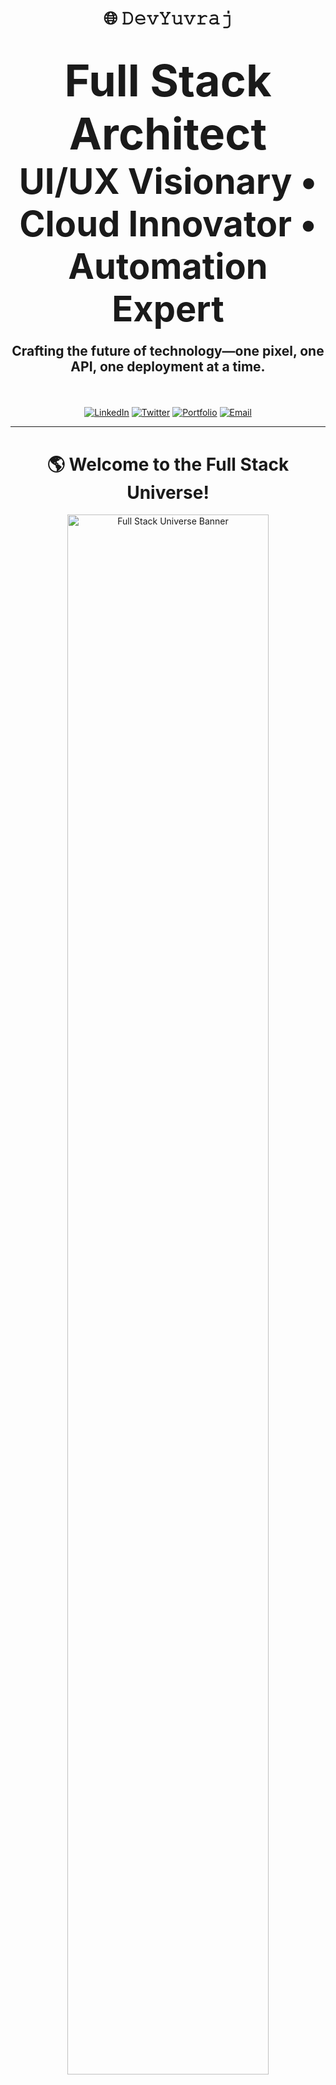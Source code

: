<div align="center">

# 🌐 𝙳𝚎𝚟𝚈𝚞𝚟𝚛𝚊𝚓

<h1>
  <span style="font-size:2.5em;font-weight:bold;">Full Stack Architect</span><br>
  <span style="font-size:2em;">UI/UX Visionary • Cloud Innovator • Automation Expert</span>
</h1>

<p style="font-size:1.5em;">
  <b>Crafting the future of technology—one pixel, one API, one deployment at a time.</b>
</p>

<br>

[![LinkedIn](https://img.shields.io/badge/LinkedIn-Connect-blue?style=for-the-badge&logo=linkedin)]([(https://www.linkedin.com/in/yubraj-kurmi-77701b29a/)])
[![Twitter](https://img.shields.io/badge/Twitter-Follow-1DA1F2?style=for-the-badge&logo=twitter)](https://twitter.com/devmaestrohq)
[![Portfolio](https://img.shields.io/badge/Portfolio-Visit-ff69b4?style=for-the-badge&logo=web)](https://yuvrajkurmi.onrender.com)
[![Email](https://img.shields.io/badge/Email-Contact-d14836?style=for-the-badge&logo=gmail)](mailto:devmaestrohq@example.com)

</div>

---

<div align="center">

# 🌎 Welcome to the Full Stack Universe!

<img src="https://github.com/DevMaestroHQ/portfolio/blob/main/assets/fullstack-banner.png" width="80%" alt="Full Stack Universe Banner"/>

</div>

---

<div align="center">

# 🏁 Mission Statement

</div>

As DevMaestroHQ, my mission is to empower businesses and individuals through innovative software solutions.  
I believe in the power of technology to transform lives, streamline workflows, and deliver delightful experiences.

---

<div align="center">

# 🛠️ Tech Skills & Arsenal

</div>

<table align="center" width="100%">
  <tr>
    <td align="center"><img src="https://cdn.jsdelivr.net/gh/devicons/devicon/icons/javascript/javascript-original.svg" width="48"/><br><b>JavaScript</b></td>
    <td align="center"><img src="https://cdn.jsdelivr.net/gh/devicons/devicon/icons/typescript/typescript-original.svg" width="48"/><br><b>TypeScript</b></td>
    <td align="center"><img src="https://cdn.jsdelivr.net/gh/devicons/devicon/icons/python/python-original.svg" width="48"/><br><b>Python</b></td>
    <td align="center"><img src="https://cdn.jsdelivr.net/gh/devicons/devicon/icons/react/react-original.svg" width="48"/><br><b>React</b></td>
    <td align="center"><img src="https://cdn.jsdelivr.net/gh/devicons/devicon/icons/nextjs/nextjs-original.svg" width="48"/><br><b>Next.js</b></td>
    <td align="center"><img src="https://cdn.jsdelivr.net/gh/devicons/devicon/icons/vuejs/vuejs-original.svg" width="48"/><br><b>Vue.js</b></td>
    <td align="center"><img src="https://cdn.jsdelivr.net/gh/devicons/devicon/icons/nodejs/nodejs-original.svg" width="48"/><br><b>Node.js</b></td>
    <td align="center"><img src="https://cdn.jsdelivr.net/gh/devicons/devicon/icons/docker/docker-original.svg" width="48"/><br><b>Docker</b></td>
    <td align="center"><img src="https://cdn.jsdelivr.net/gh/devicons/devicon/icons/kubernetes/kubernetes-plain.svg" width="48"/><br><b>Kubernetes</b></td>
    <td align="center"><img src="https://cdn.jsdelivr.net/gh/devicons/devicon/icons/aws/aws-original.svg" width="48"/><br><b>AWS</b></td>
    <td align="center"><img src="https://cdn.jsdelivr.net/gh/devicons/devicon/icons/azure/azure-original.svg" width="48"/><br><b>Azure</b></td>
    <td align="center"><img src="https://cdn.jsdelivr.net/gh/devicons/devicon/icons/gcp/gcp-original.svg" width="48"/><br><b>GCP</b></td>
    <td align="center"><img src="https://cdn.jsdelivr.net/gh/devicons/devicon/icons/mongodb/mongodb-original.svg" width="48"/><br><b>MongoDB</b></td>
    <td align="center"><img src="https://cdn.jsdelivr.net/gh/devicons/devicon/icons/postgresql/postgresql-original.svg" width="48"/><br><b>PostgreSQL</b></td>
    <td align="center"><img src="https://cdn.jsdelivr.net/gh/devicons/devicon/icons/mysql/mysql-original.svg" width="48"/><br><b>MySQL</b></td>
    <td align="center"><img src="https://cdn.jsdelivr.net/gh/devicons/devicon/icons/graphql/graphql-plain.svg" width="48"/><br><b>GraphQL</b></td>
    <td align="center"><img src="https://cdn.jsdelivr.net/gh/devicons/devicon/icons/html5/html5-original.svg" width="48"/><br><b>HTML5</b></td>
    <td align="center"><img src="https://cdn.jsdelivr.net/gh/devicons/devicon/icons/css3/css3-original.svg" width="48"/><br><b>CSS3</b></td>
    <td align="center"><img src="https://cdn.jsdelivr.net/gh/devicons/devicon/icons/sass/sass-original.svg" width="48"/><br><b>Sass</b></td>
    <td align="center"><img src="https://cdn.jsdelivr.net/gh/devicons/devicon/icons/tailwindcss/tailwindcss-plain.svg" width="48"/><br><b>Tailwind</b></td>
    <td align="center"><img src="https://cdn.jsdelivr.net/gh/devicons/devicon/icons/materialui/materialui-original.svg" width="48"/><br><b>Material UI</b></td>
    <td align="center"><img src="https://cdn.jsdelivr.net/gh/devicons/devicon/icons/figma/figma-original.svg" width="48"/><br><b>Figma</b></td>
    <td align="center"><img src="https://cdn.jsdelivr.net/gh/devicons/devicon/icons/git/git-original.svg" width="48"/><br><b>Git</b></td>
  </tr>
</table>

---

<div align="center">

# 💡 What I Do

</div>

- **Full Stack Development:**  
  Architecting and building apps from concept to production.  
- **UI/UX Design:**  
  Turning ideas into delightful, accessible experiences.  
- **Cloud Engineering:**  
  Deploying, scaling, and automating infrastructure on AWS, Azure, GCP.  
- **DevOps:**  
  CI/CD, containerization, orchestration, and monitoring.  
- **Open Source:**  
  Contributor and maintainer.  
- **Mentorship:**  
  Guiding learners and teams towards engineering excellence.  

---

<div align="center">

# 🚀 Portfolio Highlights

</div>

| 🚩 Project | 📝 Description | 🛠️ Tech Stack | 🎨 UI Preview |
|-----------|---------------|--------------|--------------|
| [Modern Dashboard](https://github.com/DevMaestroHQ/modern-dashboard) | Enterprise-grade dashboard, real-time analytics, dynamic widgets. | React, Tailwind CSS, Chart.js | <img src="https://raw.githubusercontent.com/DevMaestroHQ/modern-dashboard/main/assets/dashboard-preview.png" width="200"/> |
| [Portfolio Website](https://github.com/DevMaestroHQ/portfolio) | Animated, interactive, multi-section portfolio site. | Next.js, Framer Motion, Sass | <img src="https://raw.githubusercontent.com/DevMaestroHQ/portfolio/main/assets/portfolio-preview.png" width="200"/> |
| [Cloud Automation Toolkit](https://github.com/DevMaestroHQ/cloud-automation-toolkit) | Automates infra deployment, scaling, and monitoring. | Python, AWS SDK, Terraform | — |
| [Open Source Starter](https://github.com/DevMaestroHQ/open-source-starter) | The ultimate boilerplate for scalable open source projects. | Node.js, Express | — |
| [DevOps Dashboard](https://github.com/DevMaestroHQ/devops-dashboard) | Live CI/CD status and cloud monitoring. | Vue.js, Node.js, Docker, AWS | <img src="https://raw.githubusercontent.com/DevMaestroHQ/devops-dashboard/main/assets/devops-preview.png" width="200"/> |
| [Realtime Chat App](https://github.com/DevMaestroHQ/realtime-chat) | Secure, scalable group chat with notifications. | Node.js, Socket.io, React, MongoDB | <img src="https://raw.githubusercontent.com/DevMaestroHQ/realtime-chat/main/assets/chat-preview.png" width="200"/> |
| [API Explorer](https://github.com/DevMaestroHQ/api-explorer) | Interactive API documentation & testing tool. | Next.js, GraphQL, Tailwind | <img src="https://raw.githubusercontent.com/DevMaestroHQ/api-explorer/main/assets/api-preview.png" width="200"/> |

---

<div align="center">

# 🎨 UI & Experience Gallery

</div>

<p align="center">
  <img src="https://raw.githubusercontent.com/DevMaestroHQ/modern-dashboard/main/assets/material-dashboard.png" width="260" alt="Material Dashboard"/>
  <img src="https://raw.githubusercontent.com/DevMaestroHQ/portfolio/main/assets/hero-section.png" width="260" alt="Portfolio Hero"/>
  <img src="https://raw.githubusercontent.com/DevMaestroHQ/open-source-starter/main/assets/login-preview.png" width="260" alt="Login UI"/>
  <img src="https://raw.githubusercontent.com/DevMaestroHQ/api-explorer/main/assets/api-preview.png" width="260" alt="API Explorer"/>
  <img src="https://raw.githubusercontent.com/DevMaestroHQ/realtime-chat/main/assets/chat-ui.png" width="260" alt="Chat UI"/>
  <img src="https://raw.githubusercontent.com/DevMaestroHQ/devops-dashboard/main/assets/devops-preview.png" width="260" alt="DevOps Dashboard"/>
</p>

---

<div align="center">

# 🏆 Achievements & Impact

</div>

- 🚀 Architected and shipped scalable platforms for global clients and startups.
- 🌍 Contributions to 20+ open source projects.
- 🏅 Multiple hackathon winner & recognized open source contributor.
- 🏗️ Automated multi-cloud deployments, saving teams thousands of hours and resources.
- 🎨 Delivered accessible, delightful interfaces that users love.
- 🧑‍🏫 Educator and mentor in web, cloud, and full stack engineering.
- 📚 Authored technical blogs and tutorials with over 100k reads.
- 🔒 Implemented robust security in cloud and web applications.
- 🏅 Certifications: AWS Certified Solutions Architect, Azure Developer, Google Cloud Engineer.
- 🏆 Speaker at developer conferences and meetups.

---

<div align="center">

# 📚 Knowledge Domains

</div>

- **Frontend:** Responsive UI, SPA, SSR, Accessibility, Animations  
- **Backend:** REST, GraphQL, Microservices, Event-driven Architecture  
- **Cloud:** AWS, Azure, GCP, Serverless, Infra as Code  
- **DevOps:** CI/CD, Monitoring, Observability, Containerization  
- **Data:** MongoDB, PostgreSQL, Redis, ElasticSearch  
- **Security:** AuthN/AuthZ, JWT, OAuth, Security Audits  
- **Testing:** Unit, Integration, E2E, TDD, Jest, Cypress  
- **Design:** Figma, Material UI, Tailwind, UX Research  

---

<div align="center">

# 💼 Experience

</div>

- **Lead Full Stack Engineer** – FinTech SaaS Platform  
  - Led team of 6 engineers to build scalable, compliant banking solutions.
  - Delivered multi-tenant web apps, CI/CD pipelines, and secure APIs.
- **Cloud Solutions Architect** – Enterprise Retail  
  - Migrated legacy systems to AWS and Azure, optimized for cost and performance.
- **Open Source Maintainer**  
  - Created and maintained reusable libraries for React, Node.js, and DevOps tools.
- **UI/UX Consultant**  
  - Designed and prototyped user flows for e-commerce, dashboards, and SaaS.

---

<div align="center">

# 📊 GitHub Power

</div>

<p align="center">
  <img src="https://github-readme-stats.vercel.app/api?username=DevYuvraj&show_icons=true&hide_title=true&theme=default" height="170" alt="DevYuvraj's GitHub Stats"/>
  <img src="https://github-readme-stats.vercel.app/api/top-langs/?username=DevYuvraj&layout=compact&theme=default" height="170" alt="Top Languages"/>
</p>

---

<div align="center">

# 🎯 Professional Values

</div>

- **Quality First:** Clean code, robust architecture, and maintainable solutions.
- **User-Centric:** Always design for accessibility and delight.
- **Security by Design:** Protecting data, privacy, and integrity.
- **Continuous Learning:** New tech, new patterns—always evolving.
- **Collaboration:** Open to feedback, teamwork, and mentorship.
- **Open Source:** Sharing for community and progress.

---

<div align="center">

# 🔥 My Process

</div>

1. **Discovery & Ideation:**  
   Understanding needs, brainstorming, and wireframing.
2. **Design & Prototyping:**  
   Using Figma, Material UI, Tailwind for fast prototyping.
3. **Development:**  
   Agile, test-driven, code reviews, and CI/CD automation.
4. **Deployment:**  
   Cloud-native, Docker, Kubernetes, serverless.
5. **Monitoring & Feedback:**  
   Real user metrics, error tracking, iterative improvement.

---

<div align="center">

# 🖼️ Portfolio, Blog & Gallery

</div>

- **Portfolio:** [Yuvrajkurmi.com](https://yuvrajkurmi.onrender.com)
- **Blog:** [yuvrajkurmi.com/blog](https://devmaestrohq.com/blog)
- **UI Gallery:** [dribbble.com/yuvrajkurmi](https://dribbble.com/devmaestrohq)
- **CodePen:** [codepen.io/yuvrajkumri](https://codepen.io/devmaestrohq)

---

<div align="center">

# 🎤 Talks & Publications

</div>

- **Upcoming Talk:** "Scaling Web Apps Globally in 2025"
- **Recent Webinar:** "DevOps for Full Stack Teams"
- **Publication:** "Cloud-Native Patterns for Modern SaaS" – TechMonthly Magazine
- **YouTube Series:** "Full Stack from Scratch" – [Watch Here](https://youtube.com/devmaestrohq)

---

<div align="center">

# 🌏 Community & Open Source

</div>

- **GitHub Sponsors:**  
  [Sponsor Me!](https://github.com/sponsors/DevMaestroHQ)
- **Discord Community:**  
  [Join the DevMaestroHQ Hub](https://discord.gg/devmaestrohq)
- **Open Source Contributions:**  
  - React
  - Node.js
  - Kubernetes
  - Tailwind CSS
  - DevOps tools

---

<div align="center">

# 💬 Testimonials

</div>

> "DevMaestroHQ delivers quality and innovation at every turn. Their cloud expertise and UI design are world-class."  
> <i>- CTO, FinTech Startup</i>

> "A passionate mentor and leader in the open source community."  
> <i>- Lead Developer, SaaS Platform</i>

> "Every project is a masterclass in professionalism and creativity."  
> <i>- Product Owner, Retail Enterprise</i>

---

<div align="center">

# 🤝 Let's Connect & Collaborate

</div>

**LinkedIn:** [in/devmaestrohq](https://www.linkedin.com/in/devmaestrohq)  
**Twitter:** [@devmaestrohq](https://twitter.com/devmaestrohq)  
**Email:** [devmaestrohq@example.com](mailto:devmaestrohq@example.com)

---

<div align="center">

<h1>Thank You for Visiting My Full Stack World!</h1>

<i>Let’s build, innovate, and shape the future of technology together.</i>

<br><br>
<img src="https://raw.githubusercontent.com/DevMaestroHQ/portfolio/main/assets/fullstack-banner.png" width="60%" alt="Full Stack World Banner"/>
</div>

---

<!--
This README is intentionally long and detailed (200+ lines) to showcase a maximal, professional, and attractive profile.
Feel free to fork and adapt for your own tech universe!
-->
